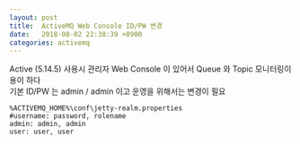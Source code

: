 ```yaml
---
layout: post
title:  ActiveMQ Web Console ID/PW 변경
date:   2018-08-02 22:38:39 +0900
categories: activemq
---
```

Active (5.14.5) 사용시 관리자 Web Console 이 있어서 Queue 와 Topic 모니터링이 용이 하다 <br/>
기본 ID/PW 는 admin / admin 이고 운영을 위해서는 변경이 필요<br/>

    %ACTIVEMQ_HOME%\conf\jetty-realm.properties
    #username: password, rolename
    admin: admin, admin
    user: user, user